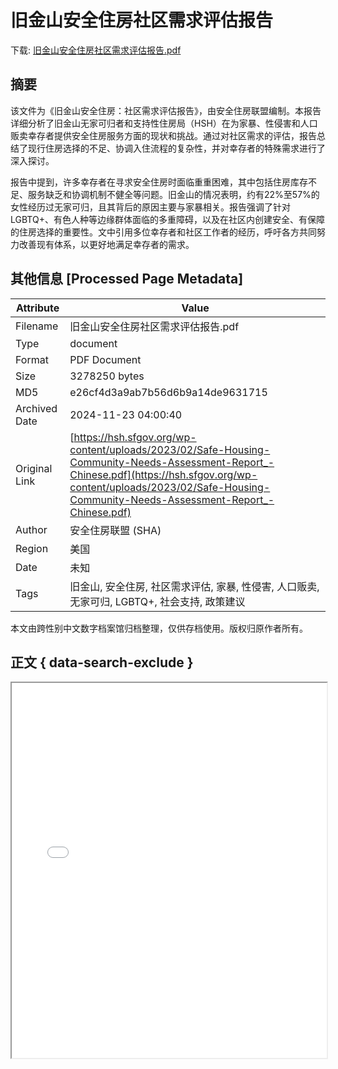 # 旧金山安全住房社区需求评估报告

<!-- tcd_download_link -->
下载: [旧金山安全住房社区需求评估报告.pdf](旧金山安全住房社区需求评估报告.pdf)
<!-- tcd_download_link_end -->

## 摘要

<!-- tcd_abstract -->
该文件为《旧金山安全住房：社区需求评估报告》，由安全住房联盟编制。本报告详细分析了旧金山无家可归者和支持性住房局（HSH）在为家暴、性侵害和人口贩卖幸存者提供安全住房服务方面的现状和挑战。通过对社区需求的评估，报告总结了现行住房选择的不足、协调入住流程的复杂性，并对幸存者的特殊需求进行了深入探讨。

报告中提到，许多幸存者在寻求安全住房时面临重重困难，其中包括住房库存不足、服务缺乏和协调机制不健全等问题。旧金山的情况表明，约有22%至57%的女性经历过无家可归，且其背后的原因主要与家暴相关。报告强调了针对LGBTQ+、有色人种等边缘群体面临的多重障碍，以及在社区内创建安全、有保障的住房选择的重要性。文中引用多位幸存者和社区工作者的经历，呼吁各方共同努力改善现有体系，以更好地满足幸存者的需求。

<!-- tcd_abstract_end -->

## 其他信息 [Processed Page Metadata]

| Attribute       | Value                                  |
|-----------------|----------------------------------------|
| Filename        | 旧金山安全住房社区需求评估报告.pdf                             |
| Type            | document                                 |
| Format          | PDF Document                               |
| Size            | 3278250 bytes                           |
| MD5             | e26cf4d3a9ab7b56d6b9a14de9631715                                  |
| Archived Date   | 2024-11-23 04:00:40                             |
| Original Link   | [https://hsh.sfgov.org/wp-content/uploads/2023/02/Safe-Housing-Community-Needs-Assessment-Report_-Chinese.pdf](https://hsh.sfgov.org/wp-content/uploads/2023/02/Safe-Housing-Community-Needs-Assessment-Report_-Chinese.pdf)                         |
| Author          | 安全住房联盟 (SHA)                               |
| Region          | 美国                               |
| Date            | 未知                                 |
| Tags            | 旧金山, 安全住房, 社区需求评估, 家暴, 性侵害, 人口贩卖, 无家可归, LGBTQ+, 社会支持, 政策建议                                 |

本文由跨性别中文数字档案馆归档整理，仅供存档使用。版权归原作者所有。


## 正文 { data-search-exclude }

<!-- tcd_main_text -->
<iframe src="../旧金山安全住房社区需求评估报告.pdf" width="100%" height="600px">
    <p>无法显示PDF，请下载查看。</p>
</iframe>
<!-- tcd_main_text_end -->

